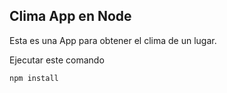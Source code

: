 ## Clima App en Node

Esta es una App para obtener el clima de un lugar.

Ejecutar este comando
````
npm install
````